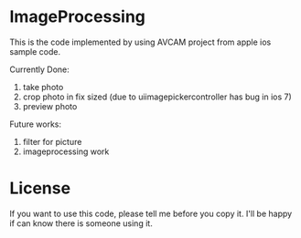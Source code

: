 ImageProcessing
===============
This is the code implemented by using AVCAM project from apple ios sample code.

Currently Done:
1. take photo 
2. crop photo in fix sized (due to uiimagepickercontroller has bug in ios 7)
3. preview photo

Future works:
1. filter for picture
2. imageprocessing work

License
================
If you want to use this code, please tell me before you copy it. I'll be happy if can know there is someone using it.
